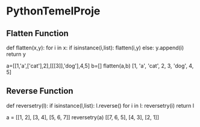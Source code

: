 # PythonTemelProje
## Flatten Function
def flatten(x,y):
	for i in x:
		if isinstance(i,list):
			flatten(i,y)
		else:
			y.append(i)
	return y

a=[[1,'a',['cat'],2],[[[3]],'dog'],4,5]
b=[]
flatten(a,b)
[1, 'a', 'cat', 2, 3, 'dog', 4, 5]

## Reverse Function
def reversetry(l):
	if isinstance(l,list):
		l.reverse()
		for i in l:
			reversetry(i)
	return l

a = [[1, 2], [3, 4], [5, 6, 7]]
reversetry(a)
[[7, 6, 5], [4, 3], [2, 1]]
